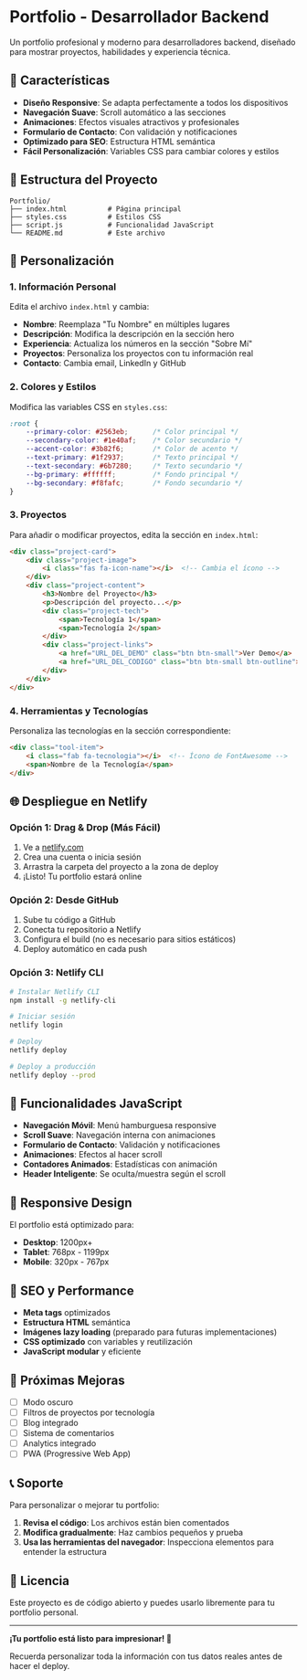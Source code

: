 # Portfolio - Desarrollador Backend

Un portfolio profesional y moderno para desarrolladores backend, diseñado para mostrar proyectos, habilidades y experiencia técnica.

## 🚀 Características

- **Diseño Responsive**: Se adapta perfectamente a todos los dispositivos
- **Navegación Suave**: Scroll automático a las secciones
- **Animaciones**: Efectos visuales atractivos y profesionales
- **Formulario de Contacto**: Con validación y notificaciones
- **Optimizado para SEO**: Estructura HTML semántica
- **Fácil Personalización**: Variables CSS para cambiar colores y estilos

## 📁 Estructura del Proyecto

```
Portfolio/
├── index.html          # Página principal
├── styles.css          # Estilos CSS
├── script.js           # Funcionalidad JavaScript
└── README.md           # Este archivo
```

## 🎨 Personalización

### 1. Información Personal

Edita el archivo `index.html` y cambia:

- **Nombre**: Reemplaza "Tu Nombre" en múltiples lugares
- **Descripción**: Modifica la descripción en la sección hero
- **Experiencia**: Actualiza los números en la sección "Sobre Mí"
- **Proyectos**: Personaliza los proyectos con tu información real
- **Contacto**: Cambia email, LinkedIn y GitHub

### 2. Colores y Estilos

Modifica las variables CSS en `styles.css`:

```css
:root {
    --primary-color: #2563eb;      /* Color principal */
    --secondary-color: #1e40af;    /* Color secundario */
    --accent-color: #3b82f6;       /* Color de acento */
    --text-primary: #1f2937;       /* Texto principal */
    --text-secondary: #6b7280;     /* Texto secundario */
    --bg-primary: #ffffff;         /* Fondo principal */
    --bg-secondary: #f8fafc;       /* Fondo secundario */
}
```

### 3. Proyectos

Para añadir o modificar proyectos, edita la sección en `index.html`:

```html
<div class="project-card">
    <div class="project-image">
        <i class="fas fa-icon-name"></i>  <!-- Cambia el ícono -->
    </div>
    <div class="project-content">
        <h3>Nombre del Proyecto</h3>
        <p>Descripción del proyecto...</p>
        <div class="project-tech">
            <span>Tecnología 1</span>
            <span>Tecnología 2</span>
        </div>
        <div class="project-links">
            <a href="URL_DEL_DEMO" class="btn btn-small">Ver Demo</a>
            <a href="URL_DEL_CODIGO" class="btn btn-small btn-outline">Código</a>
        </div>
    </div>
</div>
```

### 4. Herramientas y Tecnologías

Personaliza las tecnologías en la sección correspondiente:

```html
<div class="tool-item">
    <i class="fab fa-tecnologia"></i>  <!-- Ícono de FontAwesome -->
    <span>Nombre de la Tecnología</span>
</div>
```

## 🌐 Despliegue en Netlify

### Opción 1: Drag & Drop (Más Fácil)

1. Ve a [netlify.com](https://netlify.com)
2. Crea una cuenta o inicia sesión
3. Arrastra la carpeta del proyecto a la zona de deploy
4. ¡Listo! Tu portfolio estará online

### Opción 2: Desde GitHub

1. Sube tu código a GitHub
2. Conecta tu repositorio a Netlify
3. Configura el build (no es necesario para sitios estáticos)
4. Deploy automático en cada push

### Opción 3: Netlify CLI

```bash
# Instalar Netlify CLI
npm install -g netlify-cli

# Iniciar sesión
netlify login

# Deploy
netlify deploy

# Deploy a producción
netlify deploy --prod
```

## 🔧 Funcionalidades JavaScript

- **Navegación Móvil**: Menú hamburguesa responsive
- **Scroll Suave**: Navegación interna con animaciones
- **Formulario de Contacto**: Validación y notificaciones
- **Animaciones**: Efectos al hacer scroll
- **Contadores Animados**: Estadísticas con animación
- **Header Inteligente**: Se oculta/muestra según el scroll

## 📱 Responsive Design

El portfolio está optimizado para:
- **Desktop**: 1200px+
- **Tablet**: 768px - 1199px
- **Mobile**: 320px - 767px

## 🎯 SEO y Performance

- **Meta tags** optimizados
- **Estructura HTML** semántica
- **Imágenes lazy loading** (preparado para futuras implementaciones)
- **CSS optimizado** con variables y reutilización
- **JavaScript modular** y eficiente

## 🚀 Próximas Mejoras

- [ ] Modo oscuro
- [ ] Filtros de proyectos por tecnología
- [ ] Blog integrado
- [ ] Sistema de comentarios
- [ ] Analytics integrado
- [ ] PWA (Progressive Web App)

## 📞 Soporte

Para personalizar o mejorar tu portfolio:

1. **Revisa el código**: Los archivos están bien comentados
2. **Modifica gradualmente**: Haz cambios pequeños y prueba
3. **Usa las herramientas del navegador**: Inspecciona elementos para entender la estructura

## 📄 Licencia

Este proyecto es de código abierto y puedes usarlo libremente para tu portfolio personal.

---

**¡Tu portfolio está listo para impresionar! 🎉**

Recuerda personalizar toda la información con tus datos reales antes de hacer el deploy.
